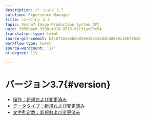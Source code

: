 ```yaml
---
description: バージョン 3.7
solution: Experience Manager
title: バージョン 3.7
topic: Scene7 Image Production System API
uuid: 5056b4e6-3900-4d10-8515-97c31ac05e54
translation-type: tm+mt
source-git-commit: bf5873e5a6bdb859e19b15584ba85e9c106f853b
workflow-type: tm+mt
source-wordcount: '17'
ht-degree: 11%

---
```



# バージョン3.7{#version}

* [操作：新規および変更済み](r-3-7-operations.md)
* [データタイプ：新規および変更済み](r-3-7-types.md)
* [文字列定数：新規および変更済み](r-3-7-string-constants.md)
